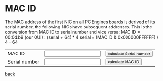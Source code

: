 # MAC ID

The MAC address of the first NIC on all PC Engines boards is derived of its serial number, the following NICs have subsequent addresses.
This is the conversion from MAC ID to serial number and vice versa:
MAC ID = 00:0d:b9 (our OUI) : (serial + 64) * 4
serial = (MAC ID & 0x000000FFFFFF) / 4 - 64

<script type="text/javascript" src="https://ajax.googleapis.com/ajax/libs/jquery/1.10.2/jquery.min.js"></script>
<script type="text/javascript">

	function calculate_mac(serial_nr){
		serial_nr = parseInt(serial_nr.replace('?','_').split("_")[0].replace('WN',''), 10);
		var mac = (serial_nr+64)*4;
		mac = mac.toString(16);
		mac = mac.substring(0,2) + ":" + mac.substring(2,4) + ":" + mac.substring(4,6);
		$("#mac_id").val('00:0d:b9:' + mac);
	};
	function calculate_serial(mac){
		serial_nr = mac.split(':').join('');
		var len = serial_nr.length;
		serial_nr = serial_nr.substring(len-6,len);
		serial_nr = parseInt(serial_nr, 16)/4-64;
		$("#serial_nr").val(Math.trunc(serial_nr));
	};

</script>

<table>
	<tr><td>MAC ID</td><td><input id="mac_id"></td><td><button onclick="calculate_serial($('#mac_id').val())">calculate Serial number</button></td></tr>
	<tr><td>Serial number</td><td><input id="serial_nr"></td><td><button onclick="calculate_mac($('#serial_nr').val())">calculate MAC ID</button></td></tr>
</table>

[back](../)
